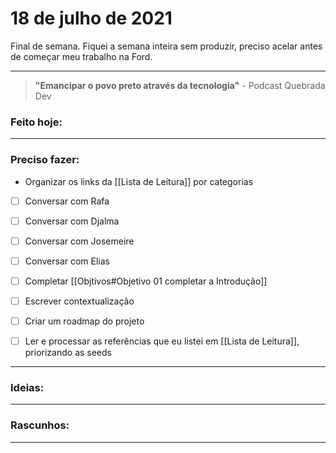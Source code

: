 # 18 de julho de 2021
Final de semana. Fiquei a semana inteira sem produzir, preciso acelar antes de começar meu trabalho na Ford.

----

> **"Emancipar o povo preto através da tecnologia"**
\- Podcast Quebrada Dev

### Feito hoje:

---

### Preciso fazer:
- Organizar os links da [[Lista de Leitura]] por categorias
- [ ] Conversar com Rafa
- [ ] Conversar com Djalma
- [ ] Conversar com Josemeire
- [ ] Conversar com Elias
- [ ] Completar [[Objtivos#Objetivo 01 completar a Introdução]]
- [ ] Escrever contextualização
- [ ] Criar um roadmap do projeto

- [ ] Ler e processar as referências que eu listei em [[Lista de Leitura]], priorizando as seeds

---

### Ideias:


---

### Rascunhos:


---

